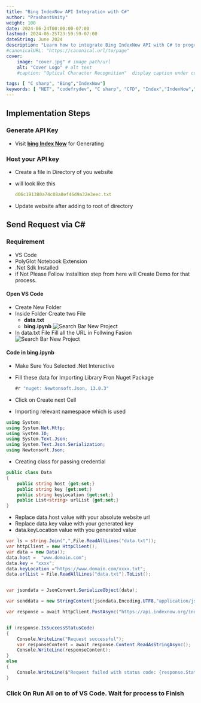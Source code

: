 ```yaml
---
title: "Bing IndexNow API Integration with C#"
author: "PrashantUnity"
weight: 100
date: 2024-06-24T00:00:00-07:00
lastmod: 2024-06-25T23:59:59-07:00
dateString: June 2024  
description: "Learn how to integrate Bing IndexNow API with C# to programmatically submit URLs for faster search engine indexing and improved SEO"
#canonicalURL: "https://canonical.url/to/page"
cover:
    image: "cover.jpg" # image path/url
    alt: "Cover Logo" # alt text
    #caption: "Optical Character Recognition"  display caption under cover 

tags: [ "C sharp", "Bing","IndexNow"]
keywords: [ "NET", "codefrydev", "C sharp", "CFD", "Index","IndexNow","indexing","Bing Index","SEO"]
---
```



## Implementation Steps

### Generate API Key

- Visit [**bing Index Now**](https://www.bing.com/indexnow/getstarted) for Generating

### Host your API key

- Create a file in Directory of you website
- will look like this

    ```yaml
    d06c191380a74c08a8ef46d9a32e3eec.txt
    ```

- Update website after adding to root of directory


## Send Request via C\#

### Requirement

- VS Code
- PolyGlot Notebook Extension
- .Net Sdk Installed
- if Not Please Follow Installtion step from here will Create Demo for that process.

#### Open VS Code

- Create New Folder
- Inside Folder Create two File
    - **data.txt**
    - **bing.ipynb**
    ![Search Bar New Project](26.png)
- In data.txt File Fill all the URL in Follwing Fasion
    ![Search Bar New Project](27.png)

#### Code in bing.ipynb

- Make Sure You Selected .Net Interactive 
- Fill these data for Importing Library Fron Nuget Package
    ```csharp {linenos=true}
    #r "nuget: Newtonsoft.Json, 13.0.3"
    ```

- Click on Create next Cell
- Importing relevant namespace which is used

```csharp {linenos=true}
using System;
using System.Net.Http;
using System.IO;
using System.Text.Json;
using System.Text.Json.Serialization; 
using Newtonsoft.Json;
```

- Creating class for passing credential

```csharp {linenos=true}
public class Data
{
    public string host {get;set;}
    public string key {get;set;}
    public string keyLocation {get;set;}
    public List<string> urlList {get;set;}
}
```

- Replace data.host value with your absolute website url
- Replace data.key value with your generated key
- data.keyLocation value with you generated value

```csharp {linenos=true}
var ls = string.Join(",",File.ReadAllLines("data.txt"));
var httpClient = new HttpClient();
var data = new Data();
data.host =  "www.domain.com";
data.key = "xxxx";
data.keyLocation ="https://www.domain.com/xxxx.txt";
data.urlList = File.ReadAllLines("data.txt").ToList();


var jsondata = JsonConvert.SerializeObject(data);

var senddata = new StringContent(jsondata,Encoding.UTF8,"application/json");

var response = await httpClient.PostAsync("https://api.indexnow.org/indexnow", senddata);


if (response.IsSuccessStatusCode)
{
    Console.WriteLine("Request successful");
    var responseContent = await response.Content.ReadAsStringAsync();
    Console.WriteLine(responseContent);
}
else
{
    Console.WriteLine($"Request failed with status code: {response.StatusCode}");
}
```

### Click On Run All on to of VS Code. Wait for process to Finish